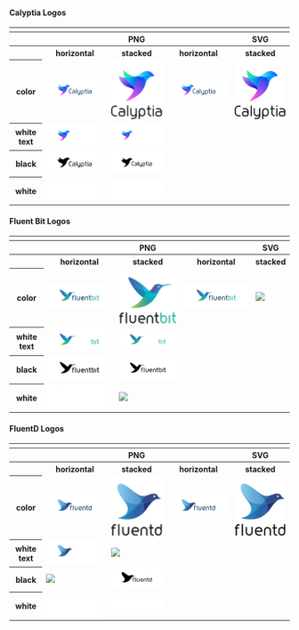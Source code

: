 #### Calyptia Logos

<table>
    <tr>
    	<th colspan="7"></th>
    </tr>
    <tr>
        <th></th>
        <th colspan="3">PNG</th>
        <th colspan="3">SVG</th>
    </tr>
    <tr>
        <th></th>
        <th>horizontal</th>
        <th>stacked</th>
        <th>horizontal</th>
        <th>stacked</th>
    </tr>
    <tr>
        <th>color</th>
        <td><img src="Calyptia/PNG/Logo_Color.png" width="200"></td>
        <td><img src="Calyptia/PNG/Logo_Color-Stacked.png" width="100"></td>
        <td><img src="Calyptia/SVG/Logo_Color.svg" width="200"></td>
        <td><img src="Calyptia/SVG/Logo_Color-Stacked.svg" width="200"></td>
    </tr>
    <tr>
        <th>white text</th>
        <td><img src="Calyptia/PNG/Logo_WhiteText.png" width="200"></td>
        <td><img src="Calyptia/SVG/Logo_WhiteText.svg" width="200"></td>
    </tr>
    <tr>
        <th>black</th>
        <td><img src="Calyptia/PNG/Logo_Black.png" width="200"></td>
        <td><img src="Calyptia/SVG/Logo_Black.svg" width="200"></td>
    </tr>
    <tr>
        <th>white</th>
        <td><img src="Calyptia/PNG/Logo_White.png" width="200"></td>
        <td><img src="Calyptia/SVG/Logo_White.svg" width="200"></td>
    </tr>
</table>

#### Fluent Bit Logos

<table>
    <tr>
    	<th colspan="7"></th>
    </tr>
    <tr>
        <th></th>
        <th colspan="3">PNG</th>
        <th colspan="3">SVG</th>
    </tr>
    <tr>
        <th></th>
        <th>horizontal</th>
        <th>stacked</th>
        <th>horizontal</th>
        <th>stacked</th>
    </tr>
    <tr>
        <th>color</th>
        <td><img src="FluentBit/PNG/Logo_Color.png" width="200"></td>
        <td><img src="FluentBit/PNG/Logo_Color-Stacked.png" width="200"></td>
        <td><img src="FluentBit/SVG/Logo_Color.svg" width="200"></td>
        <td><img src="FluentBit/PNG/Logo_Color-Stacked.svg" width="200"></td>
    </tr>
    <tr>
        <th>white text</th>
        <td><img src="FluentBit/PNG/Logo_WhiteText.png" width="200"></td>
        <td><img src="FluentBit/SVG/Logo_WhiteText.svg" width=200></td>
    </tr>
    <tr>
        <th>black</th>
        <td><img src="FluentBit/PNG/Logo_Black.png" width="200"></td>
        <td><img src="FluentBit/SVG/Logo_Black.svg" width="200"></td>
    </tr>
    <tr>
        <th>white</th>
        <td><img src="FluentBit/PNG/Logo_White.png" width="200"></td>
        <td><img src="FluentBit/SVG/Logo_White.svg" width="200"></td>
    </tr>
</table>

#### FluentD Logos

<table>
    <tr>
    	<th colspan="7"></th>
    </tr>
    <tr>
        <th></th>
        <th colspan="3">PNG</th>
        <th colspan="3">SVG</th>
    </tr>
    <tr>
        <th></th>
        <th>horizontal</th>
        <th>stacked</th>
        <th>horizontal</th>
        <th>stacked</th>
    </tr>
    <tr>
        <th>color</th>
        <td><img src="FluentD/PNG/Logo_Color.png" width="200"></td>
        <td><img src="FluentD/PNG/Logo_Color-Stacked.png" width="200"></td>
        <td><img src="FluentD/SVG/Logo_Color.svg" width="200"></td>
        <td><img src="FluentD/SVG/Logo_Color-Stacked.svg" width="200"></td>
    </tr>
    <tr>
        <th>white text</th>
        <td><img src="FluentD/PNG/Logo_WhiteText.png" width="200"></td>
        <td><img src="FluentD/SVG/Logo_WhiteText.svg" width="200"></td>
    </tr>
    <tr>
        <th>black</th>
        <td><img src="FluentD/PNG/Logo_Black.png" width="200"></td>
        <td><img src="FluentD/SVG/Logo_Black.svg" width="200"></td>
    </tr>
    <tr>
        <th>white</th>
        <td><img src="FluentD/PNG/Logo_White.png" width="200"></td>
        <td><img src="FluentD/SVG/Logo_White.svg" width="200"></td>
    </tr>
</table>